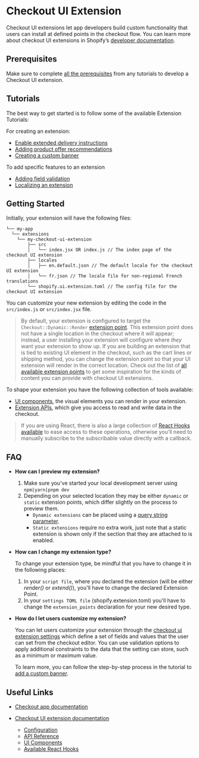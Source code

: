 # Checkout UI Extension

Checkout UI extensions let app developers build custom functionality that users can install at defined points in the checkout flow. You can learn more about checkout UI extensions in Shopify’s [developer documentation](https://shopify.dev/api/checkout-extensions/checkout).


## Prerequisites
Make sure to complete [all the prerequisites](https://shopify.dev/apps/checkout/delivery-instructions/getting-started#requirements) from any tutorials to develop a Checkout UI extension.

## Tutorials
The best way to get started is to follow some of the available Extension Tutorials:

For creating an extension:
* [Enable extended delivery instructions](https://shopify.dev/apps/checkout/delivery-instructions)
* [Adding product offer recommendations](https://shopify.dev/apps/checkout/product-offers)
* [Creating a custom banner](https://shopify.dev/apps/checkout/custom-banners)

To add specific features to an extension
* [Adding field validation](https://shopify.dev/apps/checkout/validation)
* [Localizing an extension](https://shopify.dev/apps/checkout/localize-ui-extensions)

## Getting Started
Initially, your extension will have the following files:

```
└── my-app
  └── extensions
    └── my-checkout-ui-extension
        ├── src
        │   └── index.jsx OR index.js // The index page of the checkout UI extension
        ├── locales
        │   ├── en.default.json // The default locale for the checkout UI extension
        │   └── fr.json // The locale file for non-regional French translations
        └── shopify.ui.extension.toml // The config file for the checkout UI extension

```

You can customize your new extension by editing the code in the `src/index.js` or `src/index.jsx` file.

> By default, your extension is configured to target the `Checkout::Dynamic::Render` [extension point](https://shopify.dev/api/checkout-extensions/checkout#extension-points). This extension point does not have a single location in the checkout where it will appear; instead, a user installing your extension will configure where *they* want your extension to show up.
> If you are building an extension that is tied to existing UI element in the checkout, such as the cart lines or shipping method, you can change the extension point so that your UI extension will render in the correct location. Check out the list of [all available extension points](https://shopify.dev/api/checkout-extensions/checkout#extension-points) to get some inspiration for the kinds of content you can provide with checkout UI extensions.


To shape your extension you have the following collection of tools available:
* [UI components](https://shopify.dev/api/checkout-extensions/checkout/components), the visual elements you can render in your extension.
* [Extension APIs](https://shopify.dev/api/checkout-extensions/checkout/extension-points/api), which give you access to read and write data in the checkout.

> If you are using React, there is also a large collection of [React Hooks available](https://shopify.dev/api/checkout-extensions/checkout/extension-points/api#react-hooks) to ease access to these operations, otherwise you'll need to manually subscribe to the subscribable value directly with a callback.

## FAQ
* **How can I preview my extension?**

  1. Make sure you've started your local development server using `npm|yarn|pnpm dev`
  2. Depending on your selected location they may be either `dynamic` or `static` extension points, which differ slightly on the process to preview them.
      - `Dynamic extensions` can be placed using a [query string parameter](https://shopify.dev/apps/checkout/test-ui-extensions#dynamic-extension-points).
      - `Static extensions` require no extra work, just note that a static extension is shown only if the section that they are attached to is enabled.

* **How can I change my extension type?**

    To change your extension type, be mindful that you have to change it in the following places:
    1. In your `script file`, where you declared the extension (will be either _render()_ or _extend()_), you'll have to change the declared Extension Point.
    2. In your `settings TOML file` (shopify.extension.toml) you'll have to change the `extension_points` declaration for your new desired type.

* **How do I let users customize my extension?**

    You can let users customize your extension through the [checkout ui extension settings](https://shopify.dev/api/checkout-extensions/checkout/configuration#settings-definition) which define a set of fields and values that the user can set from the checkout editor. You can use validation options to apply additional constraints to the data that the setting can store, such as a minimum or maximum value.

    To learn more, you can follow the step-by-step process in the tutorial to [add a custom banner](https://shopify.dev/apps/checkout/custom-banners/add-custom-banner).

## Useful Links

- [Checkout app documentation](https://shopify.dev/apps/checkout)

- [Checkout UI extension documentation](https://shopify.dev/api/checkout-extensions)
  - [Configuration](https://shopify.dev/api/checkout-extensions/checkout/configuration)
  - [API Reference](https://shopify.dev/api/checkout-extensions/checkout/extension-points/api)
  - [UI Components](https://shopify.dev/api/checkout-extensions/checkout/components)
  - [Available React Hooks](https://shopify.dev/api/checkout-extensions/checkout/extension-points/api#react-hooks)
